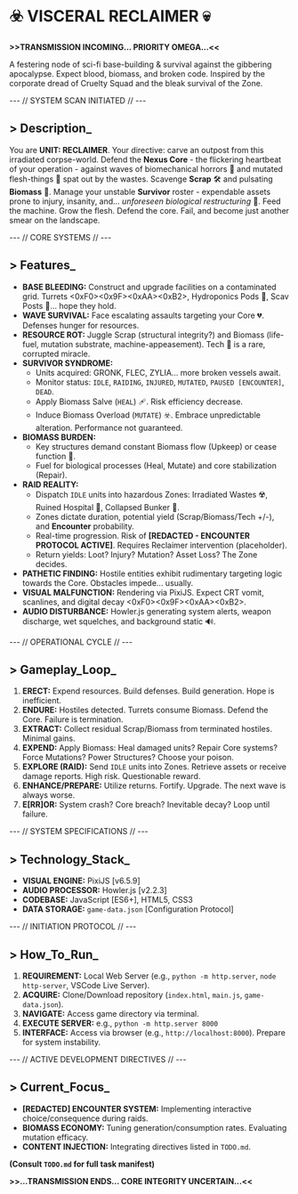 # ☣️ VISCERAL RECLAIMER 💀

**>>TRANSMISSION INCOMING... PRIORITY OMEGA...<<**

A festering node of sci-fi base-building & survival against the gibbering apocalypse. Expect blood, biomass, and broken code. Inspired by the corporate dread of Cruelty Squad and the bleak survival of the Zone.

--- // SYSTEM SCAN INITIATED // ---

## > Description_

You are **UNIT: RECLAIMER**. Your directive: carve an outpost from this irradiated corpse-world. Defend the **Nexus Core** - the flickering heartbeat of your operation - against waves of biomechanical horrors 🤖 and mutated flesh-things 👾 spat out by the wastes. Scavenge **Scrap** 🛠️ and pulsating **Biomass** 🦠. Manage your unstable **Survivor** roster - expendable assets prone to injury, insanity, and... *unforeseen biological restructuring* 💉. Feed the machine. Grow the flesh. Defend the core. Fail, and become just another smear on the landscape.

--- // CORE SYSTEMS // ---

## > Features_

*   **BASE BLEEDING:** Construct and upgrade facilities on a contaminated grid. Turrets <0xF0><0x9F><0xAA><0xB2>, Hydroponics Pods 🌱, Scav Posts 📡... hope they hold.
*   **WAVE SURVIVAL:** Face escalating assaults targeting your Core 💔. Defenses hunger for resources.
*   **RESOURCE ROT:** Juggle Scrap (structural integrity?) and Biomass (life-fuel, mutation substrate, machine-appeasement). Tech 💾 is a rare, corrupted miracle.
*   **SURVIVOR SYNDROME:**
    *   Units acquired: GRONK, FLEC, ZYLIA... more broken vessels await.
    *   Monitor status: `IDLE`, `RAIDING`, `INJURED`, `MUTATED`, `PAUSED [ENCOUNTER]`, `DEAD`.
    *   Apply Biomass Salve (`HEAL`) 🩹. Risk efficiency decrease.
    *   Induce Biomass Overload (`MUTATE`) ☣️. Embrace unpredictable alteration. Performance not guaranteed.
*   **BIOMASS BURDEN:**
    *   Key structures demand constant Biomass flow (Upkeep) or cease function 🔌.
    *   Fuel for biological processes (Heal, Mutate) and core stabilization (Repair).
*   **RAID REALITY:**
    *   Dispatch `IDLE` units into hazardous Zones: Irradiated Wastes ☢️, Ruined Hospital 🏥, Collapsed Bunker 🏢.
    *   Zones dictate duration, potential yield (Scrap/Biomass/Tech +/-), and **Encounter** probability.
    *   Real-time progression. Risk of **[REDACTED - ENCOUNTER PROTOCOL ACTIVE]**. Requires Reclaimer intervention (placeholder).
    *   Return yields: Loot? Injury? Mutation? Asset Loss? The Zone decides.
*   **PATHETIC FINDING:** Hostile entities exhibit rudimentary targeting logic towards the Core. Obstacles impede... usually.
*   **VISUAL MALFUNCTION:** Rendering via PixiJS. Expect CRT vomit, scanlines, and digital decay <0xF0><0x9F><0xAA><0xB2>.
*   **AUDIO DISTURBANCE:** Howler.js generating system alerts, weapon discharge, wet squelches, and background static 🔊.

--- // OPERATIONAL CYCLE // ---

## > Gameplay_Loop_

1.  **ERECT:** Expend resources. Build defenses. Build generation. Hope is inefficient.
2.  **ENDURE:** Hostiles detected. Turrets consume Biomass. Defend the Core. Failure is termination.
3.  **EXTRACT:** Collect residual Scrap/Biomass from terminated hostiles. Minimal gains.
4.  **EXPEND:** Apply Biomass: Heal damaged units? Repair Core systems? Force Mutations? Power Structures? Choose your poison.
5.  **EXPLORE (RAID):** Send `IDLE` units into Zones. Retrieve assets or receive damage reports. High risk. Questionable reward.
6.  **ENHANCE/PREPARE:** Utilize returns. Fortify. Upgrade. The next wave is always worse.
7.  **E[RR]OR:** System crash? Core breach? Inevitable decay? Loop until failure.

--- // SYSTEM SPECIFICATIONS // ---

## > Technology_Stack_

*   **VISUAL ENGINE:** PixiJS [v6.5.9]
*   **AUDIO PROCESSOR:** Howler.js [v2.2.3]
*   **CODEBASE:** JavaScript [ES6+], HTML5, CSS3
*   **DATA STORAGE:** `game-data.json` [Configuration Protocol]

--- // INITIATION PROTOCOL // ---

## > How_To_Run_

1.  **REQUIREMENT:** Local Web Server (e.g., `python -m http.server`, `node http-server`, VSCode Live Server).
2.  **ACQUIRE:** Clone/Download repository (`index.html`, `main.js`, `game-data.json`).
3.  **NAVIGATE:** Access game directory via terminal.
4.  **EXECUTE SERVER:** e.g., `python -m http.server 8000`
5.  **INTERFACE:** Access via browser (e.g., `http://localhost:8000`). Prepare for system instability.

--- // ACTIVE DEVELOPMENT DIRECTIVES // ---

## > Current_Focus_

*   **[REDACTED] ENCOUNTER SYSTEM:** Implementing interactive choice/consequence during raids.
*   **BIOMASS ECONOMY:** Tuning generation/consumption rates. Evaluating mutation efficacy.
*   **CONTENT INJECTION:** Integrating directives listed in `TODO.md`.

**(Consult `TODO.md` for full task manifest)**

**>>...TRANSMISSION ENDS... CORE INTEGRITY UNCERTAIN...<<**
